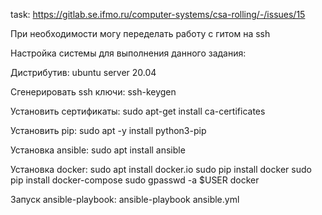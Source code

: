 task: https://gitlab.se.ifmo.ru/computer-systems/csa-rolling/-/issues/15

При необходимости могу переделать работу с гитом на ssh


Настройка системы для выполнения данного задания:


Дистрибутив: ubuntu server 20.04

Сгенерировать ssh ключи: ssh-keygen

Установить сертификаты: sudo apt-get install ca-certificates

Установить pip: sudo apt -y install python3-pip

Установка ansible: sudo apt install ansible

Установка docker:
sudo apt install docker.io 
sudo pip install docker
sudo pip install docker-compose
sudo gpasswd -a $USER docker


Запуск ansible-playbook: ansible-playbook ansible.yml

